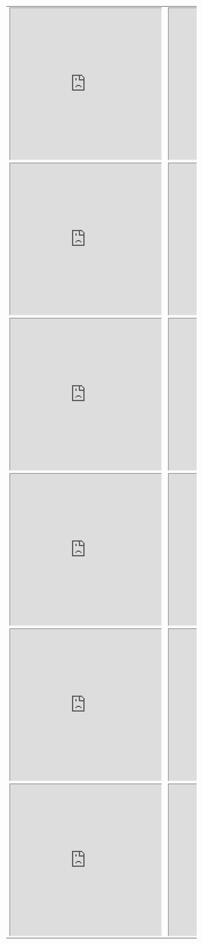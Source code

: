 <table>
<tr>
<td width="50%">
<iframe width="400" height="400"
        src="https://root.cern.ch/js/latest/demo/demo.htm?addr=https://ribf.riken.jp/~phong/onlinefiles/h1.json&opt=colz;logz?monitoring=1000">
</iframe>
</td>
<td width="50%">
<iframe width="400" height="400"
        src="https://root.cern.ch/js/latest/demo/demo.htm?addr=https://ribf.riken.jp/~phong/onlinefiles/h2.json&opt=colz;logz?monitoring=1000">
</iframe>
</tr>
<tr>
</td>
<td width="50%">
<iframe width="400" height="400"
        src="https://root.cern.ch/js/latest/demo/demo.htm?addr=https://ribf.riken.jp/~phong/onlinefiles/h3.json&opt=colz;logz?monitoring=1000">
</iframe>
</td>
<td width="50%">
<iframe width="400" height="400"
        src="https://root.cern.ch/js/latest/demo/demo.htm?addr=https://ribf.riken.jp/~phong/onlinefiles/h4.json&opt=colz;logz?monitoring=1000">
</iframe>
</td>
</tr>
<tr>
</td>
<td width="50%">
<iframe width="400" height="400"
        src="https://root.cern.ch/js/latest/demo/demo.htm?addr=https://ribf.riken.jp/~phong/onlinefiles/h5.json&opt=colz;logz?monitoring=1000">
</iframe>
</td>
<td width="50%">
<iframe width="400" height="400"
        src="https://root.cern.ch/js/latest/demo/demo.htm?addr=https://ribf.riken.jp/~phong/onlinefiles/h6.json&opt=colz;logz?monitoring=1000">
</iframe>
</td>
</tr>
<tr>
</td>
<td width="50%">
<iframe width="400" height="400"
        src="https://root.cern.ch/js/latest/demo/demo.htm?addr=https://ribf.riken.jp/~phong/onlinefiles/h7.json&opt=colz;logz?monitoring=1000">
</iframe>
</td>
<td width="50%">
<iframe width="400" height="400"
        src="https://root.cern.ch/js/latest/demo/demo.htm?addr=https://ribf.riken.jp/~phong/onlinefiles/h8.json&opt=colz;logz?monitoring=1000">
</iframe>
</td>
</tr>
<tr>
</td>
<td width="50%">
<iframe width="400" height="400"
        src="https://root.cern.ch/js/latest/demo/demo.htm?addr=https://ribf.riken.jp/~phong/onlinefiles/h9.json&opt=colz;logz?monitoring=1000">
</iframe>
</td>
<td width="50%">
<iframe width="400" height="400"
        src="https://root.cern.ch/js/latest/demo/demo.htm?addr=https://ribf.riken.jp/~phong/onlinefiles/h10.json&opt=colz;logz?monitoring=1000">
</iframe>
</td>
<tr>
</td>
<td width="50%">
<iframe width="400" height="400"
        src="https://root.cern.ch/js/latest/demo/demo.htm?addr=https://ribf.riken.jp/~phong/onlinefiles/h11.json&opt=colz;logz?monitoring=1000">
</iframe>
</td>
<td width="50%">
<iframe width="400" height="400"
        src="https://root.cern.ch/js/latest/demo/demo.htm?addr=https://ribf.riken.jp/~phong/onlinefiles/h1.json&opt=colz;logz?monitoring=1000">
</iframe>
</td>
</tr>
</tr>
</table>
